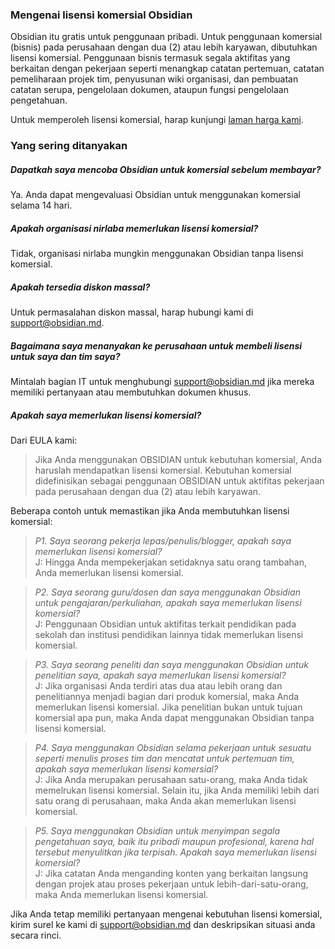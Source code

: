 ### Mengenai lisensi komersial Obsidian

Obsidian itu gratis untuk penggunaan pribadi. Untuk penggunaan komersial (bisnis) pada perusahaan dengan dua (2) atau lebih karyawan, dibutuhkan lisensi komersial. Penggunaan bisnis termasuk segala aktifitas yang berkaitan dengan pekerjaan seperti menangkap catatan pertemuan, catatan pemeliharaan projek tim, penyusunan wiki organisasi, dan pembuatan catatan serupa, pengelolaan dokumen, ataupun fungsi pengelolaan pengetahuan.

Untuk memperoleh lisensi komersial, harap kunjungi [laman harga kami](https://obsidian.md/pricing).

### Yang sering ditanyakan

##### Dapatkah saya mencoba Obsidian untuk komersial sebelum membayar?

Ya. Anda dapat mengevaluasi Obsidian untuk menggunakan komersial selama 14 hari.

##### Apakah organisasi nirlaba memerlukan lisensi komersial?

Tidak, organisasi nirlaba mungkin menggunakan Obsidian tanpa lisensi komersial.

##### Apakah tersedia diskon massal?

Untuk permasalahan diskon massal, harap hubungi kami di support@obsidian.md.

##### Bagaimana saya menanyakan ke perusahaan untuk membeli lisensi untuk saya dan tim saya?

Mintalah bagian IT untuk menghubungi support@obsidian.md jika mereka memiliki pertanyaan atau membutuhkan dokumen khusus.

##### Apakah saya memerlukan lisensi komersial?

Dari EULA kami:
> Jika Anda menggunakan OBSIDIAN untuk kebutuhan komersial, Anda haruslah mendapatkan lisensi komersial. Kebutuhan komersial didefinisikan sebagai penggunaan OBSIDIAN untuk aktifitas pekerjaan pada perusahaan dengan dua (2) atau lebih karyawan.

Beberapa contoh untuk memastikan jika Anda membutuhkan lisensi komersial:

> *P1. Saya seorang pekerja lepas/penulis/blogger, apakah saya memerlukan lisensi komersial?*
> \
> J: Hingga Anda mempekerjakan setidaknya satu orang tambahan, Anda memerlukan lisensi komersial.

> *P2. Saya seorang guru/dosen dan saya menggunakan Obsidian untuk pengajaran/perkuliahan, apakah saya memerlukan lisensi komersial?*
> \
> J: Penggunaan Obsidian untuk aktifitas terkait pendidikan pada sekolah dan institusi pendidikan lainnya tidak memerlukan lisensi komersial. 

> *P3. Saya seorang peneliti dan saya menggunakan Obsidian untuk penelitian saya, apakah saya memerlukan lisensi komersial?*
> \
> J: Jika organisasi Anda terdiri atas dua atau lebih orang dan penelitiannya menjadi bagian dari produk komersial, maka Anda memerlukan lisensi komersial. Jika penelitian bukan untuk tujuan komersial apa pun, maka Anda dapat menggunakan Obsidian tanpa lisensi komersial.

> *P4. Saya menggunakan Obsidian selama pekerjaan untuk sesuatu seperti menulis proses tim dan mencatat untuk pertemuan tim, apakah saya memerlukan lisensi komersial?*
> \
> J: Jika Anda merupakan perusahaan satu-orang, maka Anda tidak memelrukan lisensi komersial. Selain itu, jika Anda memiliki lebih dari satu orang di perusahaan, maka Anda akan memerlukan lisensi komersial.

> *P5. Saya menggunakan Obsidian untuk menyimpan segala pengetahuan saya, baik itu pribadi maupun profesional, karena hal tersebut menyulitkan jika terpisah. Apakah saya memerlukan lisensi komersial?*
> \
> J: Jika catatan Anda menganding konten yang berkaitan langsung dengan projek atau proses pekerjaan untuk lebih-dari-satu-orang, maka Anda memerlukan lisensi komersial.

Jika Anda tetap memiliki pertanyaan mengenai kebutuhan lisensi komersial, kirim surel ke kami di support@obsidian.md dan deskripsikan situasi anda secara rinci.